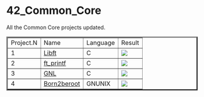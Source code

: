 # 42_Common_Core
All the Common Core projects updated.

<!--
#groups
42

#languages

#frames and libs

-->

<table border=3 <tr>
	<td>
		Project.N
	</td><td>
		Name
	</td><td>
		Language
	</td><td>
		Result
	</td
</tr><tr>
  <td>
		1
	</td><td>
		<a href="https://github.com/MirkokriM/42_Common_Core/tree/main/libft">Libft</a>
	</td><td>
		C
	</td><td>
		<img src="https://badge42.vercel.app/api/v2/cldu2s4nx00440gl8a0gi877d/project/2945482"/>
	</td>
</tr><tr>
    <td>
		2
	</td><td>
		<a href="https://github.com/MirkokriM/42_Common_Core/tree/main/ft_printf">ft_printf</a>
	</td><td>
		C
	</td><td>
		<img src="https://badge42.vercel.app/api/v2/cldu2s4nx00440gl8a0gi877d/project/2963820"/>
	</td>
</tr><tr>
  <td>
		3
	</td><td>
		<a href="https://github.com/MirkokriM/42_Common_Core/tree/main/Get_next_line">GNL</a>
	</td><td>
		C
	</td><td>
		<img src="https://badge42.vercel.app/api/v2/cldu2s4nx00440gl8a0gi877d/project/2976635"/>
	</td>
</tr><tr>
  <td>
		4
	</td><td>
		<a href="https://github.com/MirkokriM/42_Common_Core/tree/main/Born2beroot">Born2beroot</a>
	</td><td>
		GNUNIX
	</td><td>
		<img src="https://badge42.vercel.app/api/v2/cldu2s4nx00440gl8a0gi877d/project/3000664"/>
	</td>
